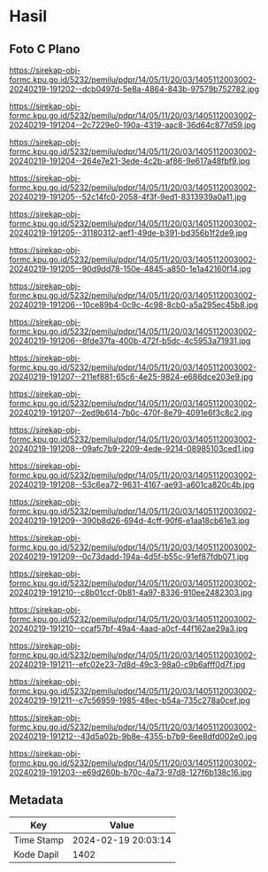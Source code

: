 # Hasil

## Foto C Plano

https://sirekap-obj-formc.kpu.go.id/5232/pemilu/pdpr/14/05/11/20/03/1405112003002-20240219-191202--dcb0497d-5e8a-4864-843b-97579b752782.jpg

https://sirekap-obj-formc.kpu.go.id/5232/pemilu/pdpr/14/05/11/20/03/1405112003002-20240219-191204--2c7229e0-190a-4319-aac8-36d64c877d59.jpg

https://sirekap-obj-formc.kpu.go.id/5232/pemilu/pdpr/14/05/11/20/03/1405112003002-20240219-191204--264e7e21-3ede-4c2b-af86-9e617a48fbf9.jpg

https://sirekap-obj-formc.kpu.go.id/5232/pemilu/pdpr/14/05/11/20/03/1405112003002-20240219-191205--52c14fc0-2058-4f3f-9ed1-8313939a0a11.jpg

https://sirekap-obj-formc.kpu.go.id/5232/pemilu/pdpr/14/05/11/20/03/1405112003002-20240219-191205--31180312-aef1-49de-b391-bd356b1f2de9.jpg

https://sirekap-obj-formc.kpu.go.id/5232/pemilu/pdpr/14/05/11/20/03/1405112003002-20240219-191205--90d9dd78-150e-4845-a850-1e1a42160f14.jpg

https://sirekap-obj-formc.kpu.go.id/5232/pemilu/pdpr/14/05/11/20/03/1405112003002-20240219-191206--10ce89b4-0c9c-4c98-8cb0-a5a295ec45b8.jpg

https://sirekap-obj-formc.kpu.go.id/5232/pemilu/pdpr/14/05/11/20/03/1405112003002-20240219-191206--8fde37fa-400b-472f-b5dc-4c5953a71931.jpg

https://sirekap-obj-formc.kpu.go.id/5232/pemilu/pdpr/14/05/11/20/03/1405112003002-20240219-191207--211ef881-65c6-4e25-9824-e686dce203e9.jpg

https://sirekap-obj-formc.kpu.go.id/5232/pemilu/pdpr/14/05/11/20/03/1405112003002-20240219-191207--2ed9b614-7b0c-470f-8e79-4091e6f3c8c2.jpg

https://sirekap-obj-formc.kpu.go.id/5232/pemilu/pdpr/14/05/11/20/03/1405112003002-20240219-191208--09afc7b9-2209-4ede-9214-08985103ced1.jpg

https://sirekap-obj-formc.kpu.go.id/5232/pemilu/pdpr/14/05/11/20/03/1405112003002-20240219-191208--53c6ea72-9631-4167-ae93-a601ca820c4b.jpg

https://sirekap-obj-formc.kpu.go.id/5232/pemilu/pdpr/14/05/11/20/03/1405112003002-20240219-191209--390b8d26-694d-4cff-90f6-e1aa18cb61e3.jpg

https://sirekap-obj-formc.kpu.go.id/5232/pemilu/pdpr/14/05/11/20/03/1405112003002-20240219-191209--0c73dadd-194a-4d5f-b55c-91ef87fdb071.jpg

https://sirekap-obj-formc.kpu.go.id/5232/pemilu/pdpr/14/05/11/20/03/1405112003002-20240219-191210--c8b01ccf-0b81-4a97-8336-910ee2482303.jpg

https://sirekap-obj-formc.kpu.go.id/5232/pemilu/pdpr/14/05/11/20/03/1405112003002-20240219-191210--ccaf57bf-49a4-4aad-a0cf-44f162ae29a3.jpg

https://sirekap-obj-formc.kpu.go.id/5232/pemilu/pdpr/14/05/11/20/03/1405112003002-20240219-191211--efc02e23-7d8d-49c3-98a0-c9b6afff0d7f.jpg

https://sirekap-obj-formc.kpu.go.id/5232/pemilu/pdpr/14/05/11/20/03/1405112003002-20240219-191211--c7c56959-1985-48ec-b54a-735c278a0cef.jpg

https://sirekap-obj-formc.kpu.go.id/5232/pemilu/pdpr/14/05/11/20/03/1405112003002-20240219-191212--43d5a02b-9b8e-4355-b7b9-6ee8dfd002e0.jpg

https://sirekap-obj-formc.kpu.go.id/5232/pemilu/pdpr/14/05/11/20/03/1405112003002-20240219-191203--e69d260b-b70c-4a73-97d8-127f6b138c16.jpg


## Metadata

| Key        | Value               |
| ---------- | ------------------- |
| Time Stamp | 2024-02-19 20:03:14 |
| Kode Dapil | 1402                |



